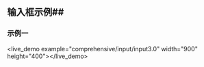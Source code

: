 ## 输入框示例##

### 示例一
<live_demo example="comprehensive/input/input3.0" width="900" height="400"></live_demo>




